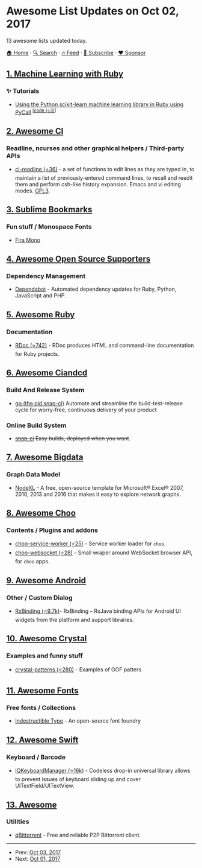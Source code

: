 # Awesome List Updates on Oct 02, 2017

13 awesome lists updated today.

[🏠 Home](/README.md) · [🔍 Search](https://www.trackawesomelist.com/search/) · [🔥 Feed](https://www.trackawesomelist.com/rss.xml) · [📮 Subscribe](https://trackawesomelist.us17.list-manage.com/subscribe?u=d2f0117aa829c83a63ec63c2f&id=36a103854c) · [❤️  Sponsor](https://github.com/sponsors/theowenyoung)



## [1. Machine Learning with Ruby](/content/arbox/machine-learning-with-ruby/README.md)

### :sparkles: Tutorials

*   [Using the Python scikit-learn machine learning library in Ruby using PyCall](https://www.practicalai.io/using-scikit-learn-machine-learning-library-in-ruby-using-pycall/) <sup>\[[code (⭐3)](https://github.com/daugaard/scikit-learn-from-ruby)]</sup>

## [2. Awesome Cl](/content/CodyReichert/awesome-cl/README.md)

### Readline, ncurses and other graphical helpers / Third-party APIs

*   [cl-readline (⭐36)](https://github.com/vindarel/cl-readline) - a set of
    functions to edit lines as they are typed in, to maintain a list of
    previously-entered command lines, to recall and reedit them and
    perform csh-like history expansion.  Emacs and vi editing
    modes. [GPL3](http://www.gnu.org/copyleft/gpl.html).

## [3. Sublime Bookmarks](/content/dreikanter/sublime-bookmarks/README.md)

### Fun stuff / Monospace Fonts

*   [Fira Mono](https://fonts.google.com/specimen/Fira+Mono)

## [4. Awesome Open Source Supporters](/content/zachflower/awesome-open-source-supporters/README.md)

### Dependency Management

*   [Dependabot](https://dependabot.com/) - Automated dependency updates for Ruby, Python, JavaScript and PHP.

## [5. Awesome Ruby](/content/markets/awesome-ruby/README.md)

### Documentation

*   [RDoc (⭐742)](https://github.com/ruby/rdoc) - RDoc produces HTML and command-line documentation for Ruby projects.

## [6. Awesome Ciandcd](/content/cicdops/awesome-ciandcd/README.md)

### Build And Release System

*   [go (the old snap-ci)](https://www.gocd.org/)  Automate and streamline the build-test-release cycle for worry-free, continuous delivery of your product

### Online Build System

*   ~~[snap-ci](https://snap-ci.com) Easy builds, deployed when you want~~.

## [7. Awesome Bigdata](/content/newTendermint/awesome-bigdata/README.md)

### Graph Data Model

*   [NodeXL](https://nodexl.codeplex.com/) - A free, open-source template for Microsoft® Excel® 2007, 2010, 2013 and 2016 that makes it easy to explore network graphs.

## [8. Awesome Choo](/content/choojs/awesome-choo/README.md)

### Contents / Plugins and addons

*   [choo-service-worker (⭐25)](https://github.com/choojs/choo-service-worker) - Service worker loader for `choo`.
*   [choo-websocket (⭐28)](https://github.com/YerkoPalma/choo-websocket) - Small wraper around WebSocket browser API, for `choo` apps.

## [9. Awesome Android](/content/JStumpp/awesome-android/README.md)

### Other / Custom Dialog

*   [RxBinding (⭐9.7k)](https://github.com/JakeWharton/RxBinding)- RxBinding – RxJava binding APIs for Android UI widgets from the platform and support libraries.

## [10. Awesome Crystal](/content/veelenga/awesome-crystal/README.md)

### Examples and funny stuff

*   [crystal-patterns (⭐280)](https://github.com/crystal-community/crystal-patterns) - Examples of GOF patters

## [11. Awesome Fonts](/content/brabadu/awesome-fonts/README.md)

### Free fonts / Collections

*   [Indestructible Type](https://github.com/indestructible-type) - An open-source font foundry

## [12. Awesome Swift](/content/matteocrippa/awesome-swift/README.md)

### Keyboard / Barcode

*   [IQKeyboardManager (⭐16k)](https://github.com/hackiftekhar/IQKeyboardManager) - Codeless drop-in universal library allows to prevent issues of keyboard sliding up and cover UITextField/UITextView.

## [13. Awesome](/content/Awesome-Windows/Awesome/README.md)

### Utilities

*   [qBittorrent](https://qbittorrent.org/) - Free and reliable P2P Bittorrent client.

---

- Prev: [Oct 03, 2017](/content/2017/10/03/README.md)
- Next: [Oct 01, 2017](/content/2017/10/01/README.md)
